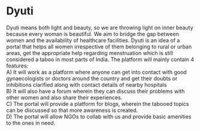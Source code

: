 # Dyuti
Dyuti means both light and beauty, so we are throwing light on inner beauty because every woman is beautiful. We aim to bridge the gap between women and the availability of healthcare facilities. Dyuti is an idea of a portal that helps all women irrespective of them belonging to rural or urban areas, get the appropriate help regarding menstruation which is still considered a taboo in most parts of India. The platform will mainly contain 4 features: <br>
A) It will work as a platform where anyone can get into contact with good gynaecologists or doctors around the country and get their doubts or inhibitions clarified along with contact details of nearby hospitals <br>
B) It will also have a forum wherein they can discuss their problems with other women and also share their experiences. <br>
C) The portal will provide a platform for blogs, wherein the tabooed topics can be discussed so that more awareness is created. <br>
D) The portal will allow NGOs to collab with us and provide basic amenities to the ones in need.<br> 
